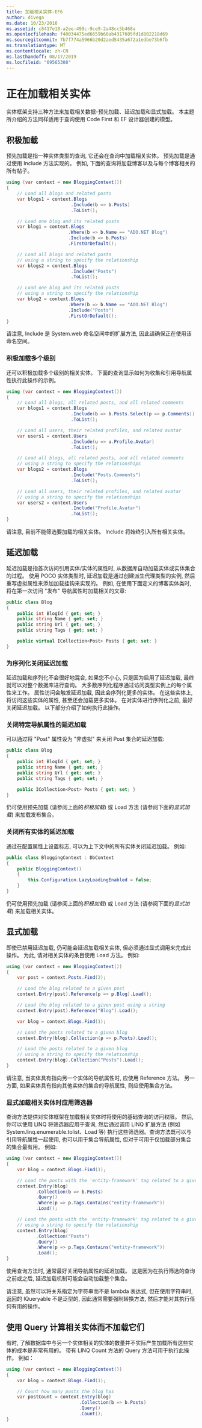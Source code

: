 ```yaml
---
title: 加载相关实体-EF6
author: divega
ms.date: 10/23/2016
ms.assetid: c8417e18-a2ee-499c-9ce9-2a48cc5b468a
ms.openlocfilehash: f40034475ed6659b60ab4317605fd1d802218d69
ms.sourcegitcommit: 7b7f774a5966b20d2aed5435a672a1edbe73b6fb
ms.translationtype: MT
ms.contentlocale: zh-CN
ms.lasthandoff: 08/17/2019
ms.locfileid: "69565308"
---
```

# <a name="loading-related-entities"></a>正在加载相关实体
实体框架支持三种方法来加载相关数据-预先加载、延迟加载和显式加载。 本主题所介绍的方法同样适用于查询使用 Code First 和 EF 设计器创建的模型。  

## <a name="eagerly-loading"></a>积极加载  

预先加载是指一种实体类型的查询, 它还会在查询中加载相关实体。 预先加载是通过使用 Include 方法实现的。 例如, 下面的查询将加载博客以及与每个博客相关的所有帖子。  

``` csharp
using (var context = new BloggingContext())
{
    // Load all blogs and related posts
    var blogs1 = context.Blogs
                        .Include(b => b.Posts)
                        .ToList();

    // Load one blog and its related posts
    var blog1 = context.Blogs
                       .Where(b => b.Name == "ADO.NET Blog")
                       .Include(b => b.Posts)
                       .FirstOrDefault();

    // Load all blogs and related posts  
    // using a string to specify the relationship
    var blogs2 = context.Blogs
                        .Include("Posts")
                        .ToList();

    // Load one blog and its related posts  
    // using a string to specify the relationship
    var blog2 = context.Blogs
                       .Where(b => b.Name == "ADO.NET Blog")
                       .Include("Posts")
                       .FirstOrDefault();
}
```  

请注意, Include 是 System.web 命名空间中的扩展方法, 因此请确保正在使用该命名空间。  

### <a name="eagerly-loading-multiple-levels"></a>积极加载多个级别  

还可以积极加载多个级别的相关实体。 下面的查询显示如何为收集和引用导航属性执行此操作的示例。  

``` csharp
using (var context = new BloggingContext())
{
    // Load all blogs, all related posts, and all related comments
    var blogs1 = context.Blogs
                        .Include(b => b.Posts.Select(p => p.Comments))
                        .ToList();

    // Load all users, their related profiles, and related avatar
    var users1 = context.Users
                        .Include(u => u.Profile.Avatar)
                        .ToList();

    // Load all blogs, all related posts, and all related comments  
    // using a string to specify the relationships
    var blogs2 = context.Blogs
                        .Include("Posts.Comments")
                        .ToList();

    // Load all users, their related profiles, and related avatar  
    // using a string to specify the relationships
    var users2 = context.Users
                        .Include("Profile.Avatar")
                        .ToList();
}
```  

请注意, 目前不能筛选要加载的相关实体。 Include 将始终引入所有相关实体。  

## <a name="lazy-loading"></a>延迟加载  

延迟加载是指首次访问引用实体/实体的属性时, 从数据库自动加载实体或实体集合的过程。 使用 POCO 实体类型时, 延迟加载是通过创建派生代理类型的实例, 然后重写虚拟属性来添加加载挂钩来实现的。 例如, 在使用下面定义的博客实体类时, 将在第一次访问 "发布" 导航属性时加载相关的文章:  

``` csharp
public class Blog
{  
    public int BlogId { get; set; }  
    public string Name { get; set; }  
    public string Url { get; set; }  
    public string Tags { get; set; }  

    public virtual ICollection<Post> Posts { get; set; }  
}
```  

### <a name="turn-lazy-loading-off-for-serialization"></a>为序列化关闭延迟加载  

延迟加载和序列化不会很好地混合, 如果您不小心, 只是因为启用了延迟加载, 最终就可以对整个数据库进行查询。 大多数序列化程序通过访问类型实例上的每个属性来工作。 属性访问会触发延迟加载, 因此会序列化更多的实体。 在这些实体上, 将访问这些实体的属性, 甚至还会加载更多实体。 在对实体进行序列化之前, 最好关闭延迟加载。 以下部分介绍了如何执行此操作。  

### <a name="turning-off-lazy-loading-for-specific-navigation-properties"></a>关闭特定导航属性的延迟加载  

可以通过将 "Post" 属性设为 "非虚拟" 来关闭 Post 集合的延迟加载:  

``` csharp
public class Blog
{  
    public int BlogId { get; set; }  
    public string Name { get; set; }  
    public string Url { get; set; }  
    public string Tags { get; set; }  

    public ICollection<Post> Posts { get; set; }  
}
```  

仍可使用预先加载 (请参阅上面的*积极加载*) 或 Load 方法 (请参阅下面的*显式加载*) 来加载发布集合。  

### <a name="turn-off-lazy-loading-for-all-entities"></a>关闭所有实体的延迟加载  

通过在配置属性上设置标志, 可以为上下文中的所有实体关闭延迟加载。 例如:  

``` csharp
public class BloggingContext : DbContext
{
    public BloggingContext()
    {
        this.Configuration.LazyLoadingEnabled = false;
    }
}
```  

仍可使用预先加载 (请参阅上面的*积极加载*) 或 Load 方法 (请参阅下面的*显式加载*) 来加载相关实体。  

## <a name="explicitly-loading"></a>显式加载  

即使已禁用延迟加载, 仍可能会延迟加载相关实体, 但必须通过显式调用来完成此操作。 为此, 请对相关实体的条目使用 Load 方法。 例如:  

``` csharp
using (var context = new BloggingContext())
{
    var post = context.Posts.Find(2);

    // Load the blog related to a given post
    context.Entry(post).Reference(p => p.Blog).Load();

    // Load the blog related to a given post using a string  
    context.Entry(post).Reference("Blog").Load();

    var blog = context.Blogs.Find(1);

    // Load the posts related to a given blog
    context.Entry(blog).Collection(p => p.Posts).Load();

    // Load the posts related to a given blog  
    // using a string to specify the relationship
    context.Entry(blog).Collection("Posts").Load();
}
```  

请注意, 当实体具有指向另一个实体的导航属性时, 应使用 Reference 方法。 另一方面, 如果实体具有指向其他实体的集合的导航属性, 则应使用集合方法。  

### <a name="applying-filters-when-explicitly-loading-related-entities"></a>显式加载相关实体时应用筛选器  

查询方法提供对实体框架在加载相关实体时将使用的基础查询的访问权限。 然后, 你可以使用 LINQ 将筛选器应用于查询, 然后通过调用 LINQ 扩展方法 (例如 System.linq.enumerable.tolist、Load 等) 执行这些筛选器。查询方法既可以与引用导航属性一起使用, 也可以用于集合导航属性, 但对于可用于仅加载部分集合的集合最有用。 例如:  

``` csharp
using (var context = new BloggingContext())
{
    var blog = context.Blogs.Find(1);

    // Load the posts with the 'entity-framework' tag related to a given blog
    context.Entry(blog)
           .Collection(b => b.Posts)
           .Query()
           .Where(p => p.Tags.Contains("entity-framework"))
           .Load();

    // Load the posts with the 'entity-framework' tag related to a given blog  
    // using a string to specify the relationship  
    context.Entry(blog)
           .Collection("Posts")
           .Query()
           .Where(p => p.Tags.Contains("entity-framework"))
           .Load();
}
```  

使用查询方法时, 通常最好关闭导航属性的延迟加载。 这是因为在执行筛选的查询之前或之后, 延迟加载机制可能会自动加载整个集合。  

请注意, 虽然可以将关系指定为字符串而不是 lambda 表达式, 但在使用字符串时, 返回的 IQueryable 不是泛型的, 因此通常需要强制转换方法, 然后才能对其执行任何有用的操作。  

## <a name="using-query-to-count-related-entities-without-loading-them"></a>使用 Query 计算相关实体而不加载它们  

有时, 了解数据库中与另一个实体相关的实体的数量并不实际产生加载所有这些实体的成本是非常有用的。 带有 LINQ Count 方法的 Query 方法可用于执行此操作。 例如：  

``` csharp
using (var context = new BloggingContext())
{
    var blog = context.Blogs.Find(1);

    // Count how many posts the blog has  
    var postCount = context.Entry(blog)
                           .Collection(b => b.Posts)
                           .Query()
                           .Count();
}
```  
